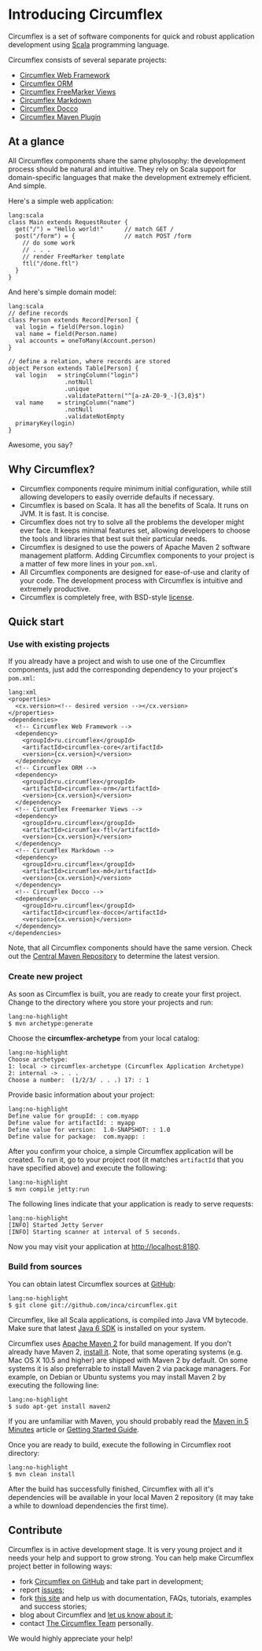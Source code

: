 Introducing Circumflex
======================

Circumflex is a set of software components for quick and robust application development
using [Scala][] programming language.

Circumflex consists of several separate projects:

  * [Circumflex Web Framework](/web.html)
  * [Circumflex ORM](/orm.html)
  * [Circumflex FreeMarker Views](ftl.html) 
  * [Circumflex Markdown](md.html)
  * [Circumflex Docco](docco.html)
  * [Circumflex Maven Plugin](plugin.html)

## At a glance

All Circumflex components share the same phylosophy: the development process should be
natural and intuitive. They rely on Scala support for domain-specific languages that make
the development extremely efficient. And simple.

Here's a simple web application:

    lang:scala
    class Main extends RequestRouter {
      get("/") = "Hello world!"      // match GET /
      post("/form") = {              // match POST /form
        // do some work
        // . . .
        // render FreeMarker template
        ftl("/done.ftl")
      }
    }


And here's simple domain model:

    lang:scala
    // define records
    class Person extends Record[Person] {
      val login = field(Person.login)
      val name = field(Person.name)
      val accounts = oneToMany(Account.person)
    }

    // define a relation, where records are stored
    object Person extends Table[Person] {
      val login   = stringColumn("login")
                    .notNull
                    .unique
                    .validatePattern("^[a-zA-Z0-9_-]{3,8}$")
      val name    = stringColumn("name")
                    .notNull
                    .validateNotEmpty
      primaryKey(login)
    }

Awesome, you say?

## Why Circumflex?

  * Circumflex components require minimum initial configuration, while still allowing
  developers to easily override defaults if necessary.
  * Circumflex is based on Scala. It has all the benefits of Scala.
  It runs on JVM. It is fast. It is concise.
  * Circumflex does not try to solve all the problems the developer might ever face.
  It keeps minimal features set, allowing developers to choose the tools and libraries
  that best suit their particular needs.
  * Circumflex is designed to use the powers of Apache Maven 2 software management
  platform. Adding Circumflex components to your project is a matter of few more lines
  in your `pom.xml`.
  * All Circumflex components are designed for ease-of-use and clarity of your code.
  The development process with Circumflex is intuitive and extremely productive. 
  * Circumflex is completely free, with BSD-style [license](/license.html).

## Quick start

### Use with existing projects

If you already have a project and wish to use one of the Circumflex components, just
 add the corresponding dependency to your project's `pom.xml`:

    lang:xml
    <properties>
      <cx.version><!-- desired version --></cx.version>
    </properties>
    <dependencies>
      <!-- Circumflex Web Framework -->
      <dependency>
        <groupId>ru.circumflex</groupId>
        <artifactId>circumflex-core</artifactId>
        <version>{cx.version}</version>
      </dependency>
      <!-- Circumflex ORM -->
      <dependency>
        <groupId>ru.circumflex</groupId>
        <artifactId>circumflex-orm</artifactId>
        <version>{cx.version}</version>
      </dependency>
      <!-- Circumflex Freemarker Views -->
      <dependency>
        <groupId>ru.circumflex</groupId>
        <artifactId>circumflex-ftl</artifactId>
        <version>{cx.version}</version>
      </dependency>
      <!-- Circumflex Markdown -->
      <dependency>
        <groupId>ru.circumflex</groupId>
        <artifactId>circumflex-md</artifactId>
        <version>{cx.version}</version>
      </dependency>
      <!-- Circumflex Docco -->
      <dependency>
        <groupId>ru.circumflex</groupId>
        <artifactId>circumflex-docco</artifactId>
        <version>{cx.version}</version>
      </dependency>
    </dependencies>

Note, that all Circumflex components should have the same version. Check out the
[Central Maven Repository][m2-central] to determine the latest version.

### Create new project

As soon as Circumflex is built, you are ready to create your first project. Change
to the directory where you store your projects and run:

    lang:no-highlight
    $ mvn archetype:generate

Choose the **circumflex-archetype** from your local catalog:

    lang:no-highlight
    Choose archetype:
    1: local -> circumflex-archetype (Circumflex Application Archetype)
    2: internal -> . . .
    Choose a number:  (1/2/3/ . . .) 17: : 1

Provide basic information about your project:

    lang:no-highlight
    Define value for groupId: : com.myapp
    Define value for artifactId: : myapp
    Define value for version:  1.0-SNAPSHOT: : 1.0
    Define value for package:  com.myapp: :

After you confirm your choice, a simple Circumflex application will be created. To run
it, go to your project root (it matches `artifactId` that you have specified above)
and execute the following:

    lang:no-highlight
    $ mvn compile jetty:run

The following lines indicate that your application is ready to serve requests:

    lang:no-highlight
    [INFO] Started Jetty Server
    [INFO] Starting scanner at interval of 5 seconds.

Now you may visit your application at <http://localhost:8180>.

### Build from sources

You can obtain latest Circumflex sources at [GitHub][gh-cx]:

    lang:no-highlight
    $ git clone git://github.com/inca/circumflex.git

Circumflex, like all Scala applications, is compiled into Java VM bytecode. Make sure
that latest [Java 6 SDK][jdk] is installed on your system.

Circumflex uses [Apache Maven 2][m2] for build management. If you don't already have
Maven 2, [install it][m2-install]. Note, that some operating systems (e.g. Mac OS X
10.5 and higher) are shipped with Maven 2 by default. On some systems it is also
preferrable to install Maven 2 via package managers. For example, on Debian or Ubuntu
systems you may install Maven 2 by executing the following line:

    lang:no-highlight
    $ sudo apt-get install maven2

If you are unfamiliar with Maven, you should probably read the [Maven in 5 Minutes][m2-5min]
article or [Getting Started Guide][m2-gsg].

Once you are ready to build, execute the following in Circumflex root directory:

    lang:no-highlight
    $ mvn clean install

After the build has successfully finished, Circumflex with all it's dependencies will
be available in your local Maven 2 repository (it may take a while to download
dependencies the first time).

## Contribute

Circumflex is in active development stage. It is very young project and it needs your help and support to grow strong. You can help make Circumflex project better in following ways:

  * fork [Circumflex on GitHub][gh-cx] and take part in development;
  * report [issues][gh-issues];
  * fork [this site][gh-cx-site] and help us with documentation, FAQs, tutorials, examples and success stories;
  * blog about Circumflex and [let us know about it](/team);
  * contact [The Circumflex Team](/team) personally.

We would highly appreciate your help! 

  [scala]: http://scala-lang.org
  [jdk]: http://java.sun.com/javase/downloads/index.jsp
  [m2]: http://maven.apache.org
  [m2-install]: http://maven.apache.org/download.html#Installation
  [m2-5min]: http://maven.apache.org/guides/getting-started/maven-in-five-minutes.html
  [m2-gsg]: http://maven.apache.org/guides/getting-started/index.html
  [m2-central]: http://repo2.maven.org/maven2/ru/circumflex/circumflex-parent
  [gh-cx]: http://github.com/inca/circumflex
  [gh-issues]: http://github.com/inca/circumflex/issues
  [gh-cx-site]: http://github.com/inca/cx-site
